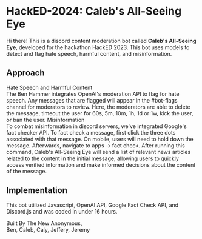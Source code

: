 # HackED-2024: Caleb's All-Seeing Eye
Hi there! This is a discord content moderation bot called **Caleb's All-Seeing Eye**, developed for the hackathon HackED 2023. 
This bot uses models to detect and flag hate speech, harmful content, and misinformation.
## Approach
Hate Speech and Harmful Content  
The Ben Hammer integrates OpenAI's moderation API to flag for hate speech. Any messages that are flagged will appear in the #bot-flags channel for moderators to review. Here, the moderators are able to delete the message, timeout the user for 60s, 5m, 10m, 1h, 1d or 1w, kick the user, or ban the user. 
Misinformation  
To combat misinformation in discord servers, we've integrated Google's fact checker API. To fact check a message, first click the three dots associated with that message. On mobile, users will need to hold down the message. Afterwards, navigate to apps -> fact check. After running this command, Caleb's All-Seeing Eye will send a list of relevant news articles related to the content in the initial message, allowing users to quickly access verified information and make informed decisions about the content of the message.
## Implementation
This bot utilized Javascript, OpenAI API, Google Fact Check API, and Discord.js and was coded in under 16 hours.  


Built By The New Anonymous,  
Ben, Caleb, Caly, Jeffery, Jeremy

